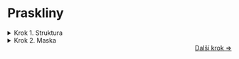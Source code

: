 # Praskliny

</details>
<details>
<summary>Krok 1. Struktura</summary>

 Také tato struktura bude založena na **Textuře Voronoi** a jejím zkreslením pomocí **Textury šumu**. Přidejte je tedy do prostředí a Feature output Textury Voronoi změňte na **Distance to Edge** a **Velikost** Textury šumu na 2.5. Následně propojte takto (nezapomeňte na připojení se Souřadnicemi textury):

![A3](https://github.com/user-attachments/assets/7dada819-5261-4727-b13c-97e9d95fe838)

</details>
<details>

<summary>Krok 2. Maska</summary>

Aby se praskliny nerozprostírali po celé ploše objektů, použijeme masku, která je omezí.

Duplikujte tedy **Texturu šumu** a za ni připojte **Rampu barev** kde posuvník s černou barvou umístěte přibližně doprostřed. Následně stačí vytvořit další uzel **Mix color** kde do Faktoru připojte výstup Barva z Rampy barev a do vstupu A výstup Textury Voronoi. Barvu B nastavte na bílou (#FFFFFF)

![A4](https://github.com/user-attachments/assets/7a093dfe-94d4-475e-8ead-ba332324adee)
</details>

<div align="right">
<a href="https://github.com/Milimar16/Blender-realisticke-povrchy/blob/main/Po%C5%A1kozen%C3%AD.md">Další krok =></a>
 </div>
